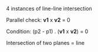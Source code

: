 4 instances of line-line intersection

Parallel check: **v1** x **v2** = 0

Condition: (p2 - p1) . (**v1** x **v2**) = 0

Intersection of two planes = line
